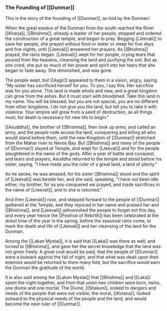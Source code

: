 ### The Founding of [[Dunmar]]

This is the story of the founding of [[Dunmar]], as told by the Dunmari:

When the great exodus of the Dunmari from the south reached the River [[Kharja]], [[Bhishma]], already a leader of her people, stopped and ordered the construction of a great temple, and began to pray. Begging [[Jeevali]] to save her people, she prayed without food or water or sleep for five days and five nights, until [[Jeevali]] answered her prayers. As [[Bhishma]] prayed, the rains began. [[Jeevali]] wept for her people, crying tears that poured from the heavens, cleansing the land and purifying the soil. But as she cried, she put so much of her power and spirit into her tears that she began to fade away. She diminished, and was gone.

The people wept, but [[Aagir]] appeared to them in a vision, angry, saying "My sister has sacrificed herself for you. To you, I say this. Her sacrifice was for you alone. This land is made whole and new, and a great kingdom can grow from the ashes. But it must start with bloodshed. Take this land in my name. You will be blessed, but you are not special, you are no different from other kingdoms. I do not give you the land, but tell you to take it with violence. Your empire will grow from a seed of destruction, as all things must, for death is necessary for new life to begin." 

[[Asuddha]], the brother of [[Bhishma]], then took up arms, and called an army, and the people rode across the land, conquering and killing all who would stand before them, until the new Kingdom of [[Dunmar]] stretched from the Mahar river to Nevos Bay. But [[Bhishma]] and many of the people of [[Dunmar]] stayed at Temple, and wept for [[Jeevali]] and for the people slaughtered in the name of the gods. After a year of battle and conquest, and tears and prayers, Asuddha returned to the temple and stood before his sister, saying, "I have made you the ruler of a great land, a land of plenty."

As he spoke, he was amazed, for his sister [[Bhishma]] stood and the spirit of [[Jeevali]] was beside her, and she said, speaking, "I have not been idle either, my brother, for as you conquered we prayed, and made sacrifices in the name of [[Jeevali]], and lo she is returned."

And then [[Jeevali]] rose, and stepped forward to the people of [[Dunmar]] gathered at the Temple, and they rejoiced in her name and praised her and [[Bhishma]], and [[Jeevali]] admonished the people to forget not this day, and every year hence the [[Festival of Rebirth]] has been celebrated at the driest time of the year in the spring, before the seasonal rains come, to mark the death and life of [[Jeevali]] and her cleansing of the land for the Dunmari. 

Among the [[Lakan Mystai]], it is said that [[Laka]] was there as well, and turned to [[Bhishma]], and gave her the secret knowledge that the land was not given freely. A great cost would be paid, that the people of [[Dunmar]] were a bulwark against the fall of night, and that what was dealt upon their enemies would be returned to them many fold, but the sacrifice would earn the Dunmari the gratitude of the world. 

It is also said among the [[Lakan Mystai]] that [[Bhishma]] and [[Laka]] spent the night together, and from that union two children were born, twins, one divine and one mortal. The Divine, [[Shakun]], looked to dangers and needs of the people that were not visible; the moral, [[Kotana]], looked outward to the physical needs of the people and the land, and would become the next ruler of [[Dunmar]].


